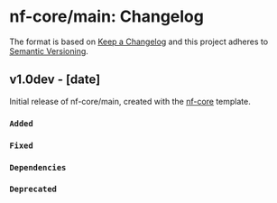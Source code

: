 # nf-core/main: Changelog

The format is based on [Keep a Changelog](https://keepachangelog.com/en/1.0.0/)
and this project adheres to [Semantic Versioning](https://semver.org/spec/v2.0.0.html).

## v1.0dev - [date]

Initial release of nf-core/main, created with the [nf-core](https://nf-co.re/) template.

### `Added`

### `Fixed`

### `Dependencies`

### `Deprecated`
